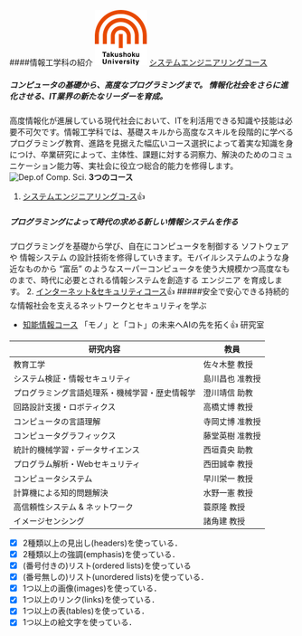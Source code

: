 ####情報工学科の紹介 ![GitHub Logo](/logo.png)
[システムエンジニアリングコース](https://feng.takushoku-u.ac.jp/composition/cs.html#anchor01)
##### コンピュータの基礎から、高度なプログラミングまで。 情報化社会をさらに進化させる、IT業界の新たなリーダーを育成。　

高度情報化が進展している現代社会において、ITを利活用できる知識や技能は必要不可欠です。情報工学科では、基礎スキルから高度なスキルを段階的に学べるプログラミング教育、進路を見据えた幅広いコース選択によって着実な知識を身につけ、卒業研究によって、主体性、課題に対する洞察力、解決のためのコミュニケーション能力等、実社会に役立つ総合的能力を修得します。
![Dep.of Comp. Sci.](https://feng.takushoku-u.ac.jp/albums/abm00014693.jpg)
**3つのコース**
 1.  [システムエンジニアリングコ-ス](https://feng.takushoku-u.ac.jp/composition/cs.html#anchor01):+1:
 ##### プログラミングによって時代の求める新しい情報システムを作る
 プログラミングを基礎から学び、自在にコンピュータを制御する ソフトウェア や 情報システム の設計技術を修得していきます。モバイルシステムのような身近なものから “富岳” のようなスーパーコンピュータを使う大規模かつ高度なものまで、時代に必要とされる情報システムを創造する エンジニア を育成します。
2. [インターネット&セキュリティコース](https://feng.takushoku-u.ac.jp/composition/cs.html#anchor02):+1:
#####安全で安心できる持続的な情報社会を支えるネットワークとセキュリティを学ぶ
- [知能情報コース](https://feng.takushoku-u.ac.jp/composition/cs.html#anchor03)
「モノ」と「コト」の未来へAIの先を拓く:+1:
研究室


研究内容	|教員
------- | ---------
教育工学	|佐々木整 教授
システム検証・情報セキュリティ|	島川昌也 准教授
プログラミング言語処理系・機械学習・歴史情報学|	澄川靖信 助教
回路設計支援・ロボティクス|	高橋丈博 教授
コンピュータの言語理解|	寺岡丈博 准教授
コンピュータグラフィックス|	藤堂英樹 准教授
統計的機械学習・データサイエンス|	西垣貴央 助教
プログラム解析・Webセキュリティ|西田誠幸 教授
コンピュータシステム|	早川栄一 教授
計算機による知的問題解決|	水野一憲 教授
高信頼性システム & ネットワーク	|蓑原隆 教授
イメージセンシング|	諸角建 教授


<!-- この部分より上に記述を追加して下のチェックボックスで確認する -->
- [x] 2種類以上の見出し(headers)を使っている．
- [x] 2種類以上の強調(emphasis)を使っている．
- [x] (番号付きの)リスト(ordered lists)を使っている
- [x] (番号無しの)リスト(unordered lists)を使っている．
- [x] 1つ以上の画像(images)を使っている．
- [x] 1つ以上のリンク(links)を使っている．
- [x] 1つ以上の表(tables)を使っている．
- [x] 1つ以上の絵文字を使っている．
